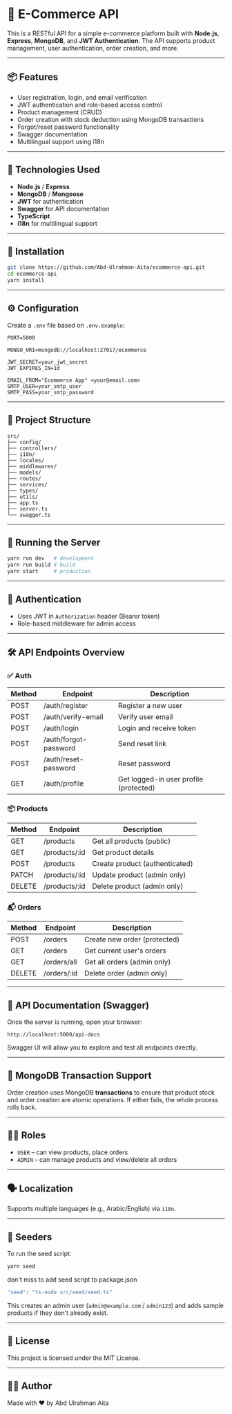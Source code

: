 # 🛒 E-Commerce API

This is a RESTful API for a simple e-commerce platform built with **Node.js**, **Express**, **MongoDB**, and **JWT Authentication**. The API supports product management, user authentication, order creation, and more.

---

## 📦 Features

- User registration, login, and email verification
- JWT authentication and role-based access control
- Product management (CRUD)
- Order creation with stock deduction using MongoDB transactions
- Forgot/reset password functionality
- Swagger documentation
- Multilingual support using i18n

---

## 🚀 Technologies Used

- **Node.js** / **Express**
- **MongoDB** / **Mongoose**
- **JWT** for authentication
- **Swagger** for API documentation
- **TypeScript**
- **i18n** for multilingual support

---

## 🧾 Installation

```bash
git clone https://github.com/Abd-Ulrahman-Aita/ecommerce-api.git
cd ecommerce-api
yarn install
```

---

## ⚙️ Configuration

Create a `.env` file based on `.env.example`:

```env
PORT=5000

MONGO_URI=mongodb://localhost:27017/ecommerce

JWT_SECRET=your_jwt_secret
JWT_EXPIRES_IN=1d

EMAIL_FROM="Ecommerce App" <your@email.com>
SMTP_USER=your_smtp_user
SMTP_PASS=your_smtp_password
```

---

## 📂 Project Structure

```
src/
├── config/
├── controllers/
├── i18n/
├── locales/
├── middlewares/
├── models/
├── routes/
├── services/
├── types/
├── utils/
├── app.ts
├── server.ts
└── swagger.ts
```

---

## 🧪 Running the Server

```bash
yarn run dev   # development
yarn run build # build
yarn start     # production
```

---

## 🔐 Authentication

- Uses JWT in `Authorization` header (Bearer token)
- Role-based middleware for admin access

---

## 🛠 API Endpoints Overview

### ✅ Auth

| Method | Endpoint              | Description                      |
|--------|-----------------------|----------------------------------------|
| POST   | /auth/register        | Register a new user                    |
| POST   | /auth/verify-email    | Verify user email                      |
| POST   | /auth/login           | Login and receive token                |
| POST   | /auth/forgot-password | Send reset link                        |
| POST   | /auth/reset-password  | Reset password                         |
| GET    | /auth/profile         | Get logged-in user profile (protected) |

### 📦 Products

| Method | Endpoint       | Description                      |
|--------|----------------|----------------------------------|
| GET    | /products      | Get all products (public)        |
| GET    | /products/:id  | Get product details              |
| POST   | /products      | Create product (authenticated)   |
| PATCH  | /products/:id  | Update product (admin only)      |
| DELETE | /products/:id  | Delete product (admin only)      |

### 📬 Orders

| Method | Endpoint       | Description                      |
|--------|----------------|----------------------------------|
| POST   | /orders        | Create new order (protected)     |
| GET    | /orders        | Get current user's orders        |
| GET    | /orders/all    | Get all orders (admin only)      |
| DELETE | /orders/:id    | Delete order (admin only)        |

---

## 📘 API Documentation (Swagger)

Once the server is running, open your browser:

```
http://localhost:5000/api-docs
```

Swagger UI will allow you to explore and test all endpoints directly.

---

## 💾 MongoDB Transaction Support

Order creation uses MongoDB **transactions** to ensure that product stock and order creation are atomic operations. If either fails, the whole process rolls back.

---

## 🧑‍💻 Roles

- `USER` – can view products, place orders
- `ADMIN` – can manage products and view/delete all orders

---

## 🗣️ Localization

Supports multiple languages (e.g., Arabic/English) via `i18n`.

---

## 🌱 Seeders

To run the seed script:

```bash
yarn seed
```

don't miss to add seed script to package.json
```bash
"seed": "ts-node src/seed/seed.ts"
```

This creates an admin user (`admin@example.com` / `admin123`) and adds sample products if they don't already exist.

---

## 📄 License

This project is licensed under the MIT License.

---

## 👨‍💻 Author

Made with ❤️ by Abd Ulrahman Aita